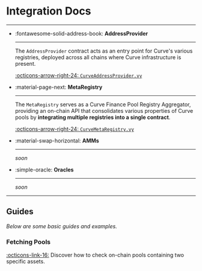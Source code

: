 <h1>Integration Docs</h1>

---

<div class="grid cards" markdown>

-   :fontawesome-solid-address-book: **AddressProvider**

    ---

    The `AddressProvider` contract acts as an entry point for Curve's various registries, deployed across all chains where Curve infrastructure is present.


    [:octicons-arrow-right-24: `CurveAddressProvider.vy`](./address-provider.md)

-   :material-page-next: **MetaRegistry**

    ---

    The `MetaRegistry` serves as a Curve Finance Pool Registry Aggregator, providing an on-chain API that consolidates various properties of Curve pools by **integrating multiple registries into a single contract**.


    [:octicons-arrow-right-24: `CurveMetaRegistry.vy`](./metaregistry.md)

-   :material-swap-horizontal: **AMMs**

    ---

    *soon*

-   :simple-oracle: **Oracles**

    ---

    *soon*

</div>


---


## **Guides**

*Below are some basic guides and examples.*

### **Fetching Pools** 
[:octicons-link-16:](./metaregistry.md#fetching-liquidity-pools) Discover how to check on-chain pools containing two specific assets.
